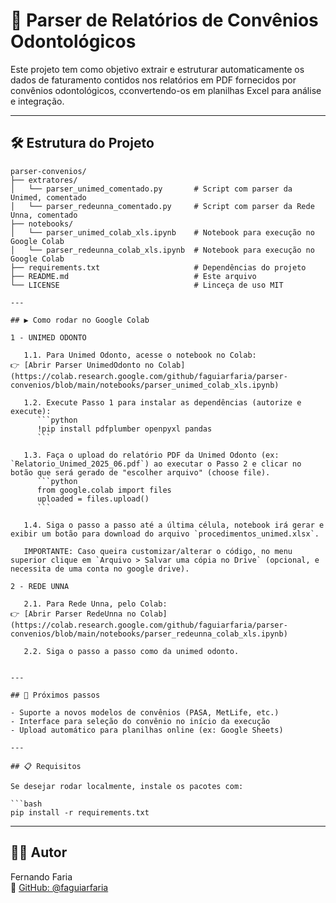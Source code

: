 # 🦷 Parser de Relatórios de Convênios Odontológicos

Este projeto tem como objetivo extrair e estruturar automaticamente os dados de faturamento contidos nos relatórios em PDF fornecidos por convênios odontológicos, cconvertendo-os em planilhas Excel para análise e integração.

---

## 🛠️ Estrutura do Projeto

```
parser-convenios/
├── extratores/
│   └── parser_unimed_comentado.py       # Script com parser da Unimed, comentado
│   └── parser_redeunna_comentado.py     # Script com parser da Rede Unna, comentado
├── notebooks/
│   └── parser_unimed_colab_xls.ipynb    # Notebook para execução no Google Colab
│   └── parser_redeunna_colab_xls.ipynb  # Notebook para execução no Google Colab
├── requirements.txt                     # Dependências do projeto
├── README.md                            # Este arquivo
└── LICENSE                              # Linceça de uso MIT

---

## ▶️ Como rodar no Google Colab

1 - UNIMED ODONTO

   1.1. Para Unimed Odonto, acesse o notebook no Colab:
👉 [Abrir Parser UnimedOdonto no Colab](https://colab.research.google.com/github/faguiarfaria/parser-convenios/blob/main/notebooks/parser_unimed_colab_xls.ipynb)

   1.2. Execute Passo 1 para instalar as dependências (autorize e execute):
      ```python
      !pip install pdfplumber openpyxl pandas
      ```

   1.3. Faça o upload do relatório PDF da Unimed Odonto (ex: `Relatorio_Unimed_2025_06.pdf`) ao executar o Passo 2 e clicar no botão que será gerado de "escolher arquivo" (choose file).
      ```python
      from google.colab import files
      uploaded = files.upload()
      ```

   1.4. Siga o passo a passo até a última célula, notebook irá gerar e exibir um botão para download do arquivo `procedimentos_unimed.xlsx`.

   IMPORTANTE: Caso queira customizar/alterar o código, no menu superior clique em `Arquivo > Salvar uma cópia no Drive` (opcional, e necessita de uma conta no google drive).

2 - REDE UNNA

   2.1. Para Rede Unna, pelo Colab: 
👉 [Abrir Parser RedeUnna no Colab](https://colab.research.google.com/github/faguiarfaria/parser-convenios/blob/main/notebooks/parser_redeunna_colab_xls.ipynb)

   2.2. Siga o passo a passo como da unimed odonto.


---

## 🚧 Próximos passos

- Suporte a novos modelos de convênios (PASA, MetLife, etc.)
- Interface para seleção do convênio no início da execução
- Upload automático para planilhas online (ex: Google Sheets)

---

## 📋 Requisitos

Se desejar rodar localmente, instale os pacotes com:

```bash
pip install -r requirements.txt
```

---

## 👨‍💻 Autor

Fernando Faria  
🔗 [GitHub: @faguiarfaria](https://github.com/faguiarfaria)
